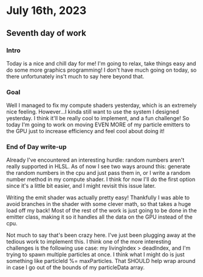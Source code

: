 # July 16th, 2023

## Seventh day of work

### Intro

Today is a nice and chill day for me! I'm going to relax, take things easy and do some more graphics programming! I don't have much going on today, so there unfortunately ins't much to say here beyond that.

### Goal

Well I managed to fix my compute shaders yesterday, which is an extremely nice feeling. However...I kinda still want to use the system I designed yesterday. I think it'll be really cool to implement, and a fun challenge! So today I'm going to work on moving EVEN MORE of my particle emitters to the GPU just to increase efficiency and feel cool about doing it!

### End of Day write-up

Already I've encountered an interesting hurdle: random numbers aren't really supported in HLSL. As of now I see two ways around this: generate the random numbers in the cpu and just pass them in, or I write a random number method in my compute shader. I think for now I'll do the first option since it's a little bit easier, and I might revisit this issue later.

Writing the emit shader was actually pretty easy! Thankfully I was able to avoid branches in the shader with some clever math, so that takes a huge load off my back! Most of the rest of the work is just going to be done in the emitter class, making it so it handles all the data on the GPU instead of the cpu.

Not much to say that's been crazy here. I've just been plugging away at the tedious work to implement this. I think one of the more interesting challenges is the following use case: my livingIndex > deadIndex, and I'm trying to spawn multiple particles at once. I think what I might do is just something like particleId %= maxParticles. That SHOULD help wrap around in case I go out of the bounds of my particleData array.